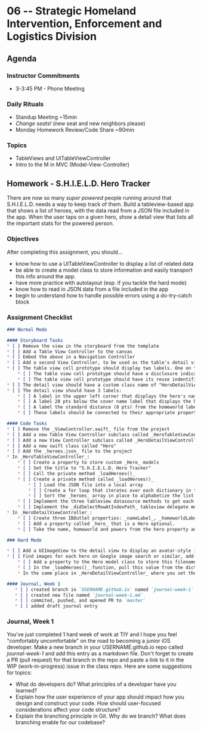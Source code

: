 # 06 -- Strategic Homeland Intervention, Enforcement and Logistics Division

## Agenda
### Instructor Commitments
* 3-3:45 PM - Phone Meeting

### Daily Rituals

* Standup Meeting ~15min
* _Change seats!_ (new seat and new neighbors please)
* Monday Homework Review/Code Share ~90min

### Topics
* TableViews and UITableViewController
* Intro to the M in MVC (Model-View-Controller)


## Homework - S.H.I.E.L.D. Hero Tracker

There are now so many _super powered_ people running around that S.H.I.E.L.D. needs a way to keep track of them. Build a tableview-based app that shows a list of heroes, with the data read from a JSON file included in the app. When the user taps on a given hero, show a detail view that lists all the important stats for the powered person.

### Objectives

After completing this assignment, you should…

* know how to use a UITableViewController to display a list of related data
* be able to create a model class to store information and easily transport this info around the app.
* have more practice with autolayout (esp. if you tackle the hard mode)
* know how to read in JSON data from a file included in the app
* begin to understand how to handle possible errors using a do-try-catch block

### Assignment Checklist
```markdown
### Normal Mode

#### Storyboard Tasks
* [ ] Remove the view in the storyboard from the template
* [ ] Add a Table View Controller to the canvas
* [ ] Embed the above in a Navigation Controller
* [ ] Add a second View Controller, to be used as the table's detail view
* [ ] The table view cell prototype should display two labels. One on the left of the cell and one on the right.
	* [ ] The table view cell prototype should have a disclosure indicator
	* [ ] The table view cell prototype should have its reuse indentifier set (hint: this should match the identifier set in "cellForRowAtIndexPath")
* [ ] The detail view should have a custom class name of "HeroDetailViewController". See the identity inspector in Interface Builder.
* [ ] The detail view should have 3 labels:
	* [ ] A label in the upper left corner that displays the hero's name
	* [ ] A label 20 pts below the cover name label that displays the hero's homeworld
	* [ ] A label the standard distance (8 pts) from the homeworld label that displays the hero's powers (be sure to set the label to _0 lines_ in the attributes inspector, as it will allow you to display more than 1 line)
	* [ ] These labels should be connected to their appropriate properties in the HeroDetailViewController class.

#### Code Tasks
* [ ] Remove the _ViewController.swift_ file from the project
* [ ] Add a new Table View Controller subclass called _HeroTableViewController_
* [ ] Add a new View Controller subclass called _HeroDetailViewController_
* [ ] Add a new swift class called "Hero"
* [ ] Add the _heroes.json_ file to the project
* In _HeroTableViewController_:
	* [ ] Create a property to store custom _Hero_ models
	* [ ] Set the title to "S.H.I.E.L.D. Hero Tracker"
	* [ ] Call the private method _loadHeroes()_
	* [ ] Create a private method called _loadHeroes()_
		* [ ] Load the JSON file into a local array
		* [ ] Create a for loop that iterates over each dictionary in the array and creates a hero object. Add each hero to the _heroes_ array property
		* [ ] Sort the _heroes_ array in place to alphabetize the list by hero name
	* [ ] Implement the three tableview datasource methods to get each hero in the _heroes_ array to display in the table with the name in the cell's left label and their homeworld in the cell's right label.
	* [ ] Implement the _didSelectRowAtIndexPath_ tableview delegate method to transition to the detail view. Be sure to send the appropriate hero object to the detail view controller before you inititate the transition.
* In _HeroDetailViewController_:
	* [ ] Create three IBOutlet properties: _nameLabel_, _homeworldLabel_, and _powersLabel_ and wire them up to the appropriate labels in the storyboard.
	* [ ] Add a property called _hero_ that is a Hero optional.
	* [ ] Take the name, homeworld and powers from the hero property and set them to their appropriate label onscreen.

### Hard Mode

* [ ] Add a UIImageView to the detail view to display an avatar-style image of the hero. See the screenshot _hardmode.png_ in today's folder for a guide on how to place it in the view.
* [ ] Find images for each hero on Google image search or similar, add the image files to the project, and then add a fourth key:value pair to the JSON for each hero with the filename of the associated image.
	* [ ] Add a property to the Hero model class to store this filename (as a String)
	* [ ] In the _loadHeroes()_ function, pull this value from the dictionary each time through the loop and store it in your new model property
	* In the same place in _HeroDetailViewController_ where you set the three labels, add another instruction that uses the filename property from the model object to load the appropriate image into the UIImageView.

#### Journal, Week 1
   * [ ] created branch in `USERNAME.github.io` named `journal-week-1`
   * [ ] created new file named `journal-week-1.md`
   * [ ] commited, pushed, and opened PR to `master`
   * [ ] added draft journal entry
```

### Journal, Week 1

You've just completed 1 hard week of work at TIY and I hope you feel "comfortably uncomfortable" on the road to becoming a junior iOS developer. Make a new branch in your USERNAME.github.io repo called _journal-week-1_ and add this entry as a markdown file. Don't forget to create a PR (pull request) for that branch in the repo and paste a link to it in the WIP (work-in-progress) issue in the class repo. Here are some suggestions for topics:

* What do developers do? What principles of a developer have you learned?
* Explain  how the user experience of your app should impact how you design and construct your code. How should user-focused considerations affect your code structure?
* Explain the branching principle in Git. Why do we branch? What does branching enable for our codebase?